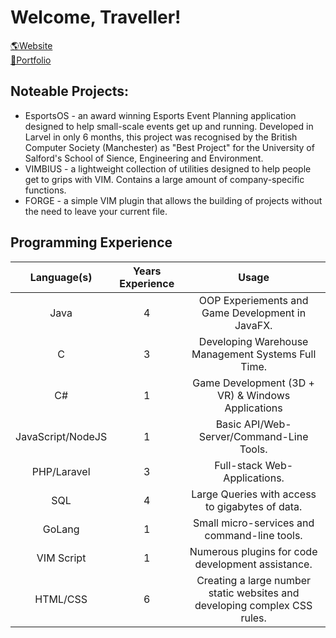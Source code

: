 # Welcome, Traveller!

[🌎Website](https://www.cburg.co.uk)
<br>
[🎨Portfolio](https://www.behance.net/cburg)

## Noteable Projects:
* EsportsOS - an award winning Esports Event Planning application designed to help small-scale events get up and running. Developed in Larvel in only 6 months, this project was recognised by the British Computer Society (Manchester) as "Best Project" for the University of Salford's School of Sience, Engineering and Environment.
* VIMBIUS - a lightweight collection of utilities designed to help people get to grips with VIM. Contains a large amount of company-specific functions.
* FORGE - a simple VIM plugin that allows the building of projects without the need to leave your current file.

## Programming Experience
|    Language(s)    | Years Experience |                                   Usage                                   |
|:-----------------:|:----------------:|:-------------------------------------------------------------------------:|
|        Java       |         4        |              OOP Experiements and Game Development in JavaFX.             |
|         C         |         3        |             Developing Warehouse Management Systems Full Time.            |
|         C#        |         1        |             Game Development (3D + VR) & Windows Applications             |
| JavaScript/NodeJS |         1        |                  Basic API/Web-Server/Command-Line Tools.                 |
|    PHP/Laravel    |         3        |                        Full-stack Web-Applications.                       |
|        SQL        |         4        |              Large Queries with access to gigabytes of data.              |
|       GoLang      |         1        |                Small micro-services and command-line tools.               |
|     VIM Script    |         1        |             Numerous plugins for code development assistance.             |
|      HTML/CSS     |         6        | Creating a large number static websites and developing complex CSS rules. |
